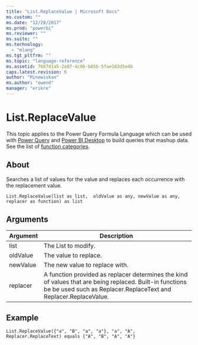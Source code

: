 ```yaml
---
title: "List.ReplaceValue | Microsoft Docs"
ms.custom: ""
ms.date: "12/28/2017"
ms.prod: "powerbi"
ms.reviewer: ""
ms.suite: ""
ms.technology: 
  - "mlang"
ms.tgt_pltfrm: ""
ms.topic: "language-reference"
ms.assetid: 7687d1a5-2e87-4c06-b85b-5fae183d5e4b
caps.latest.revision: 6
author: "Minewiskan"
ms.author: "owend"
manager: "erikre"
---
```

# List.ReplaceValue
This topic applies to the Power Query Formula Language which can be used with [Power Query](https://support.office.com/article/Introduction-to-Microsoft-Power-Query-for-Excel-6E92E2F4-2079-4E1F-BAD5-89F6269CD605) and [Power BI Desktop](http://go.microsoft.com/fwlink/p/?LinkId=618607) to build queries that mashup data. See the list of [function categories](https://msdn.microsoft.com/en-us/library/mt211003.aspx).  
  
## About  
Searches a list of values for the value and replaces each occurrence with the replacement value.  
  
```  
List.ReplaceValue(list as list,  oldValue as any, newValue as any,  replacer as function) as list  
```  
  
## Arguments  
  
|Argument|Description|  
|------------|---------------|  
|list|The List to modify.|  
|oldValue|The value to replace.|  
|newValue|The new value to replace with.|  
|replacer|A function provided as replacer determines the kind of values that are being replaced. Built-in functions be be used such as  Replacer.ReplaceText and Replacer.ReplaceValue.|  
  
## <a name="__goback"></a>Example  
  
```  
List.ReplaceValue({"a", "B", "a", "a"}, "a", "A", Replacer.ReplaceText) equals {"A", "B", "A", "A"}  
```  
